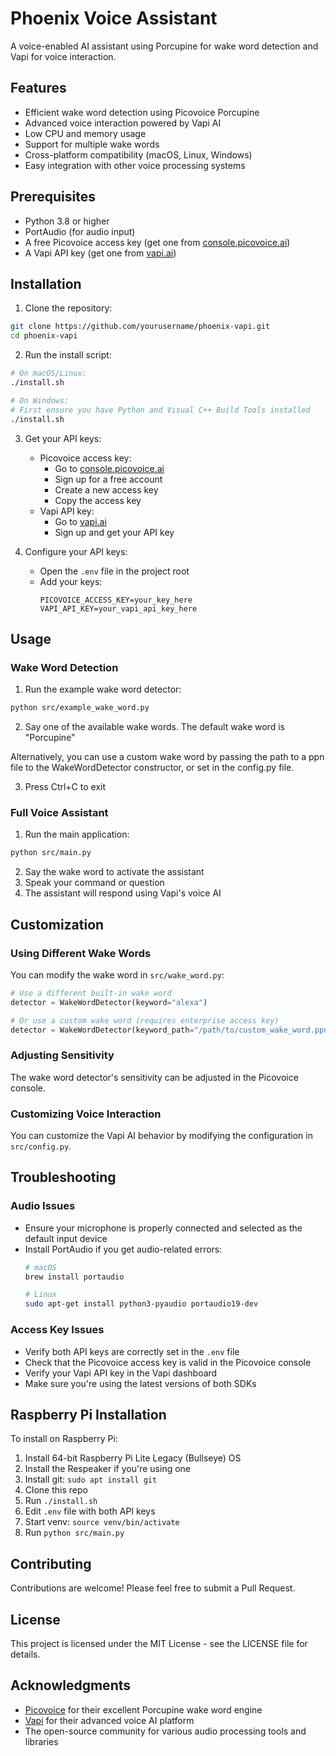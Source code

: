 # Phoenix Voice Assistant

A voice-enabled AI assistant using Porcupine for wake word detection and Vapi for voice interaction.

## Features

- Efficient wake word detection using Picovoice Porcupine
- Advanced voice interaction powered by Vapi AI
- Low CPU and memory usage
- Support for multiple wake words
- Cross-platform compatibility (macOS, Linux, Windows)
- Easy integration with other voice processing systems

## Prerequisites

- Python 3.8 or higher
- PortAudio (for audio input)
- A free Picovoice access key (get one from [console.picovoice.ai](https://console.picovoice.ai))
- A Vapi API key (get one from [vapi.ai](https://vapi.ai))

## Installation

1. Clone the repository:
```bash
git clone https://github.com/yourusername/phoenix-vapi.git
cd phoenix-vapi
```

2. Run the install script:
```bash
# On macOS/Linux:
./install.sh

# On Windows:
# First ensure you have Python and Visual C++ Build Tools installed
./install.sh
```

3. Get your API keys:
   - Picovoice access key:
     - Go to [console.picovoice.ai](https://console.picovoice.ai)
     - Sign up for a free account
     - Create a new access key
     - Copy the access key
   - Vapi API key:
     - Go to [vapi.ai](https://vapi.ai)
     - Sign up and get your API key

4. Configure your API keys:
   - Open the `.env` file in the project root
   - Add your keys:
     ```
     PICOVOICE_ACCESS_KEY=your_key_here
     VAPI_API_KEY=your_vapi_api_key_here
     ```

## Usage

### Wake Word Detection

1. Run the example wake word detector:
```bash
python src/example_wake_word.py
```

2. Say one of the available wake words. The default wake word is "Porcupine"

Alternatively, you can use a custom wake word by passing the path to a ppn file to the WakeWordDetector constructor, or set in the config.py file.

3. Press Ctrl+C to exit

### Full Voice Assistant

1. Run the main application:
```bash
python src/main.py
```

2. Say the wake word to activate the assistant
3. Speak your command or question
4. The assistant will respond using Vapi's voice AI

## Customization

### Using Different Wake Words

You can modify the wake word in `src/wake_word.py`:

```python
# Use a different built-in wake word
detector = WakeWordDetector(keyword="alexa")

# Or use a custom wake word (requires enterprise access key)
detector = WakeWordDetector(keyword_path="/path/to/custom_wake_word.ppn")
```

### Adjusting Sensitivity

The wake word detector's sensitivity can be adjusted in the Picovoice console.

### Customizing Voice Interaction

You can customize the Vapi AI behavior by modifying the configuration in `src/config.py`.

## Troubleshooting

### Audio Issues
- Ensure your microphone is properly connected and selected as the default input device
- Install PortAudio if you get audio-related errors:
  ```bash
  # macOS
  brew install portaudio

  # Linux
  sudo apt-get install python3-pyaudio portaudio19-dev
  ```

### Access Key Issues
- Verify both API keys are correctly set in the `.env` file
- Check that the Picovoice access key is valid in the Picovoice console
- Verify your Vapi API key in the Vapi dashboard
- Make sure you're using the latest versions of both SDKs

## Raspberry Pi Installation

To install on Raspberry Pi:
1. Install 64-bit Raspberry Pi Lite Legacy (Bullseye) OS
2. Install the Respeaker if you're using one
3. Install git: `sudo apt install git`
4. Clone this repo
5. Run `./install.sh`
6. Edit `.env` file with both API keys
7. Start venv: `source venv/bin/activate`
8. Run `python src/main.py`

## Contributing

Contributions are welcome! Please feel free to submit a Pull Request.

## License

This project is licensed under the MIT License - see the LICENSE file for details.

## Acknowledgments

- [Picovoice](https://picovoice.ai) for their excellent Porcupine wake word engine
- [Vapi](https://vapi.ai) for their advanced voice AI platform
- The open-source community for various audio processing tools and libraries
